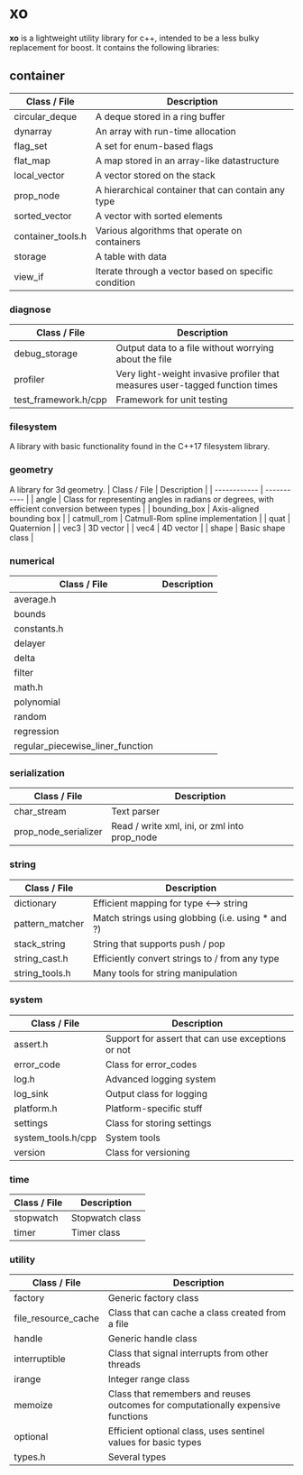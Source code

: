 # xo

**xo** is a lightweight utility library for c++, intended to be a less bulky replacement for boost. It contains the following libraries:

## container
| Class / File | Description |
| ------------ | ----------- |
| circular_deque | A deque stored in a ring buffer |
| dynarray | An array with run-time allocation |
| flag_set | A set for enum-based flags |
| flat_map | A map stored in an array-like datastructure |
| local_vector | A vector stored on the stack |
| prop_node | A hierarchical container that can contain any type |
| sorted_vector | A vector with sorted elements |
| container_tools.h | Various algorithms that operate on containers |
| storage | A table with data |
| view_if | Iterate through a vector based on specific condition |

### diagnose
| Class / File | Description |
| ------------ | ----------- |
| debug_storage | Output data to a file without worrying about the file |
| profiler | Very light-weight invasive profiler that measures user-tagged function times |
| test_framework.h/cpp | Framework for unit testing |

### filesystem
A library with basic functionality found in the C++17 filesystem library.

### geometry
A library for 3d geometry.
| Class / File | Description |
| ------------ | ----------- |
| angle | Class for representing angles in radians or degrees, with efficient conversion between types |
| bounding_box | Axis-aligned bounding box |
| catmull_rom | Catmull-Rom spline implementation |
| quat | Quaternion |
| vec3 | 3D vector |
| vec4 | 4D vector |
| shape | Basic shape class |

### numerical
| Class / File | Description |
| ------------ | ----------- |
| average.h |  |
| bounds |  |
| constants.h |  |
| delayer |  |
| delta |  |
| filter |  |
| math.h |  |
| polynomial |  |
| random |  |
| regression |  |
| regular_piecewise_liner_function |  |

### serialization
| Class / File | Description |
| ------------ | ----------- |
| char_stream | Text parser |
| prop_node_serializer | Read / write xml, ini, or zml into prop_node |

### string
| Class / File | Description |
| ------------ | ----------- |
| dictionary | Efficient mapping for type <--> string |
| pattern_matcher | Match strings using globbing (i.e. using * and ?) |
| stack_string | String that supports push / pop |
| string_cast.h | Efficiently convert strings to / from any type |
| string_tools.h | Many tools for string manipulation |

### system
| Class / File | Description |
| ------------ | ----------- |
| assert.h | Support for assert that can use exceptions or not |
| error_code | Class for error_codes |
| log.h | Advanced logging system |
| log_sink | Output class for logging |
| platform.h | Platform-specific stuff |
| settings | Class for storing settings |
| system_tools.h/cpp | System tools |
| version | Class for versioning |

### time
| Class / File | Description |
| ------------ | ----------- |
| stopwatch | Stopwatch class |
| timer | Timer class |


### utility
| Class / File | Description |
| ------------ | ----------- |
| factory | Generic factory class |
| file_resource_cache | Class that can cache a class created from a file |
| handle | Generic handle class |
| interruptible | Class that signal interrupts from other threads |
| irange | Integer range class |
| memoize | Class that remembers and reuses outcomes for computationally expensive functions |
| optional | Efficient optional class, uses sentinel values for basic types |
| types.h | Several types |
